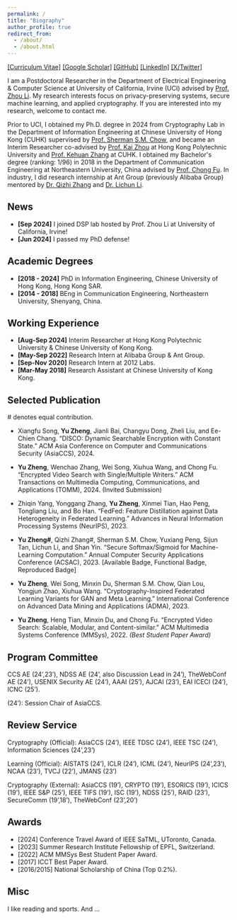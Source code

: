 ```yaml
---
permalink: /
title: "Biography"
author_profile: true
redirect_from: 
  - /about/
  - /about.html
---
```

[[Curriculum Vitae]](/assets/pdf/yuzheng.pdf) [[Google Scholar]](https://scholar.google.com/citations?user=fH3uUgYAAAAJ&hl=en) [[GitHub]](https://github.com/yuzhengcuhk) [[LinkedIn]](https://www.linkedin.com/in/yu-zheng-janeyew/) [[X/Twitter]](https://x.com/YuZheng0404)

I am a Postdoctoral Researcher in the Department of Electrical Engineering & Computer Science at University of California, Irvine (UCI) advised by [Prof. Zhou Li](https://faculty.sites.uci.edu/zhouli/). My research interests focus on privacy-preserving systems, secure machine learning, and applied cryptography. If you are interested into my research, welcome to contact me.

Prior to UCI, I obtained my Ph.D. degree in 2024 from Cryptography Lab in the Department of Information Engineering at Chinese University of Hong Kong (CUHK) supervised by [Prof. Sherman S.M. Chow](https://staff.ie.cuhk.edu.hk/~smchow/index.htm), and became an Interim Researcher co-advised by [Prof. Kai Zhou](https://scholar.google.com/citations?user=J2QAuAUAAAAJ&hl=en) at Hong Kong Polytechnic University and [Prof. Kehuan Zhang](https://scholar.google.com/citations?user=WJMoKskAAAAJ&hl=en) at CUHK. I obtained my Bachelor's degree (ranking: 1/96) in 2018 in the Department of Communication Engineering at Northeastern University, China advised by [Prof. Chong Fu](https://scholar.google.com/citations?user=xq76xEMAAAAJ&hl=en). In industry, I did research internship at Ant Group (previously Alibaba Group) mentored by [Dr. Qizhi Zhang](https://scholar.google.co.jp/citations?user=YaeWXDEAAAAJ&hl=en) and [Dr. Lichun Li](https://dblp.org/pid/16/1282.html).


News
------
- __[Sep 2024]__ I joined DSP lab hosted by Prof. Zhou Li at University of California, Irvine!
- __[Jun 2024]__ I passed my PhD defense!

Academic Degrees
------
- __[2018 - 2024]__ PhD in Information Engineering, Chinese University of Hong Kong, Hong Kong SAR.
- __[2014 - 2018]__ BEng in Communication Engineering, Northeastern University, Shenyang, China.

Working Experience
------
- __[Aug-Sep 2024]__ Interim Researcher at Hong Kong Polytechnic University & Chinese University of Kong Kong.
- __[May-Sep 2022]__ Research Intern at Alibaba Group & Ant Group.
- __[Sep-Nov 2020]__ Research Intern at 2012 Labs.
- __[Mar-May 2018]__ Research Assistant at Chinese University of Kong Kong.

Selected Publication
------
\# denotes equal contribution.

- Xiangfu Song, **Yu Zheng**, Jianli Bai, Changyu Dong, Zheli Liu, and Ee-Chien Chang. “DISCO: Dynamic Searchable Encryption with Constant State.” ACM Asia Conference on Computer and Communications Security (AsiaCCS), 2024.

- **Yu Zheng**, Wenchao Zhang, Wei Song, Xiuhua Wang, and Chong Fu. “Encrypted Video Search with Single/Multiple Writers.” ACM Transactions on Multimedia Computing, Communications, and Applications (TOMM), 2024. (Invited Submission)

- Zhiqin Yang, Yonggang Zhang, **Yu Zheng**, Xinmei Tian, Hao Peng, Tongliang Liu, and Bo Han. “FedFed: Feature Distillation against Data Heterogeneity in Federated Learning.” Advances in Neural Information Processing Systems (NeurIPS), 2023.

- **Yu Zheng\#**, Qizhi Zhang\#, Sherman S.M. Chow, Yuxiang Peng, Sijun Tan, Lichun Li, and Shan Yin. “Secure Softmax/Sigmoid for Machine-Learning Computation.” Annual Computer Security Applications Conference (ACSAC), 2023. [Available Badge, Functional Badge, Reproduced Badge] 

- **Yu Zheng**, Wei Song, Minxin Du, Sherman S.M. Chow, Qian Lou, Yongjun Zhao, Xiuhua Wang. “Cryptography-Inspired Federated Learning Variants for GAN and Meta Learning.” International Conference on Advanced Data Mining and Applications (ADMA), 2023.

- **Yu Zheng**, Heng Tian, Minxin Du, and Chong Fu. “Encrypted Video Search: Scalable, Modular, and Content-similar.” ACM Multimedia Systems Conference (MMSys), 2022. _(Best Student Paper Award)_

Program Committee
------
CCS AE (24’,23’), NDSS AE (24’, also Discussion Lead in 24’), TheWebConf AE (24’), USENIX Security AE (24’), AAAI (25’), AJCAI (23’), EAI ICECI (24’), ICNC (25’).

(24’): Session Chair of AsiaCCS.

Review Service
------
Cryptography (Official): AsiaCCS (24’), IEEE TDSC (24’), IEEE TSC (24’), Information Sciences (24’,23’)

Learning (Official): AISTATS (24’), ICLR (24’), ICML (24’), NeurIPS (24’,23’), NCAA (23’), TVCJ (22’), JMANS (23’)

Cryptography (External): AsiaCCS (19’), CRYPTO (19’), ESORICS (19’), ICICS (19’), IEEE S&P (25’), IEEE TIFS (19’), ISC (19’), NDSS (25’), RAID (23’), SecureComm (19’,18’), TheWebConf (23’,20’)

Awards
------
- [2024] Conference Travel Award of IEEE SaTML, UToronto, Canada.
- [2023] Summer Research Institute Fellowship of EPFL, Switzerland.
- [2022] ACM MMSys Best Student Paper Award.
- [2017] ICCT Best Paper Award.
- [2016/2015] National Scholarship of China (Top 0.2%).



Misc
------
I like reading and sports. And ...